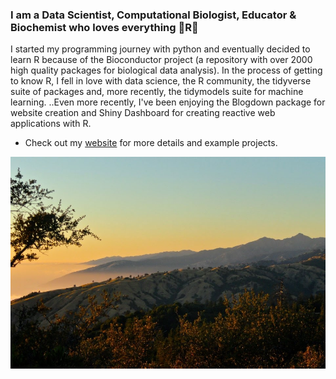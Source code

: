 ### I am a Data Scientist, Computational Biologist, Educator & Biochemist who loves everything :raised_hands:**R**:raised_hands:

I started my programming journey with python and eventually decided to learn R because of the Bioconductor project (a repository
with over 2000 high quality packages for biological data analysis). In the process of getting to know
R, I fell in love with data science, the R community, the tidyverse suite of packages and, more recently, 
the tidymodels suite for machine learning. ..Even more recently, I've been enjoying the Blogdown package
for website creation and Shiny Dashboard for creating reactive web applications with R. 

- Check out my [website](https://www.gabemednick.com/) for more details and example projects.

![alt text](https://github.com/gmednick/gmednick/blob/master/big_sur.jpg "Big Sur")



